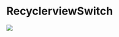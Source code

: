 # RecyclerviewSwitch
<img src="https://github.com/saucaca/RecyclerviewSwitch/blob/master/preview.gif" />
